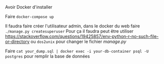 Avoir Docker d'installer

Faire `docker-compose up`

Il faudra faire créer l'utilisateur admin, dans le docker du web faire `./manage.py createsuperuser`
Pour ça il faudra peut être utiliser https://stackoverflow.com/questions/19425857/env-python-r-no-such-file-or-directory ou  `dos2unix` pour changer le fichier *manage.py* 

Faire `cat your_dump.sql | docker exec -i your-db-container psql -U postgres` pour remplir la base de données